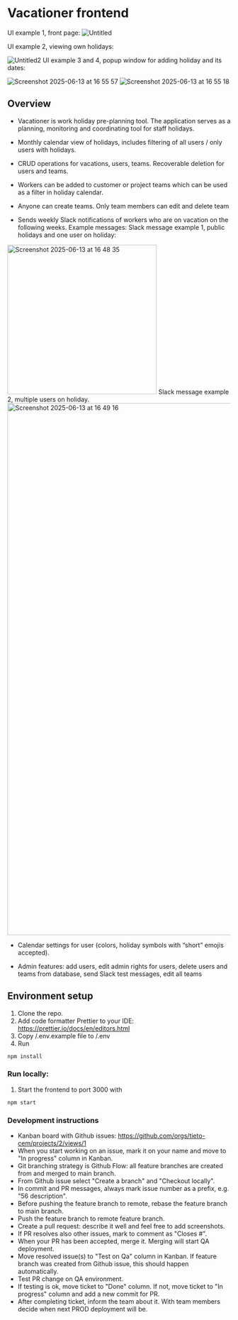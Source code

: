 # Vacationer frontend
UI example 1, front page:
![Untitled](https://github.com/user-attachments/assets/247ace3d-b3ff-4b0c-a6d4-db75d37a64b3)

UI example 2, viewing own holidays:

![Untitled2](https://github.com/user-attachments/assets/c6ff72fa-f06f-4257-bdd7-0f63d2b86ba6)
UI example 3 and 4, popup window for adding holiday and its dates:

![Screenshot 2025-06-13 at 16 55 57](https://github.com/user-attachments/assets/6626a3dc-7104-4595-80d3-1512dc7565e2)
![Screenshot 2025-06-13 at 16 55 18](https://github.com/user-attachments/assets/03cc30c8-6c5a-4665-953a-d471cbab6100)

## Overview
- Vacationer is work holiday pre-planning tool. The application serves as a planning, monitoring and coordinating tool for staff holidays.

- Monthly calendar view of holidays, includes filtering of all users / only users with holidays.

- CRUD operations for vacations, users, teams. Recoverable deletion for users and teams.

- Workers can be added to customer or project teams which can be used as a filter in holiday calendar.

- Anyone can create teams. Only team members can edit and delete team

- Sends weekly Slack notifications of workers who are on vacation on the following weeks. Example messages:
Slack message example 1, public holidays and one user on holiday:
<img width="337" alt="Screenshot 2025-06-13 at 16 48 35" src="https://github.com/user-attachments/assets/bd790a83-9eae-42f4-80d5-6b2c6db655d4" />
Slack message example 2, multiple users on holiday.
<img width="1200" alt="Screenshot 2025-06-13 at 16 49 16" src="https://github.com/user-attachments/assets/dd4b28d3-9947-4b53-82fb-e2fd9fedea8e" />

- Calendar settings for user (colors, holiday symbols with “short” emojis accepted).

- Admin features:  add users, edit admin rights for users, delete users and teams from database, send Slack test messages, edit all teams

## Environment setup
1. Clone the repo.
2. Add code formatter Prettier to your IDE: https://prettier.io/docs/en/editors.html
3. Copy /.env.example file to /.env 
4. Run
```
npm install
```

### Run locally:
1. Start the frontend to port 3000 with
```
npm start
```

### Development instructions
* Kanban board with Github issues: https://github.com/orgs/tieto-cem/projects/2/views/1
* When you start working on an issue, mark it on your name and move to "In progress" column in Kanban.
* Git branching strategy is Github Flow: all feature branches are created from and merged to main branch.
* From Github issue select "Create a branch" and "Checkout locally".
* In commit and PR messages, always mark issue number as a prefix, e.g. "56 description".
* Before pushing the feature branch to remote, rebase the feature branch to main branch.
* Push the feature branch to remote feature branch.
* Create a pull request: describe it well and feel free to add screenshots.
* If PR resolves also other issues, mark to comment as "Closes #<issue number>".
* When your PR has been accepted, merge it. Merging will start QA deployment.
* Move resolved issue(s) to "Test on Qa" column in Kanban. If feature branch was created from Github issue, this should happen automatically.
* Test PR change on QA environment.
* If testing is ok, move ticket to "Done" column. If not, move ticket to "In progress" column and add a new commit for PR.
* After completing ticket, inform the team about it. With team members decide when next PROD deployment will be.
